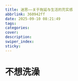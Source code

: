 ```yaml
---
title: 迷思——关于拖延与生活的充实感
abbrlink: 360942ff
date: 2025-09-10 08:21:49
tags:
categories:
cover:
description:
swiper_index:
sticky:
---
```




# 不想洗澡